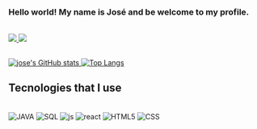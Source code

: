 ### Hello world! My name is José and be welcome to my profile.

<br>

<div>
<a href="https://www.linkedin.com/in/developer-jose-meneses/"> <img src="https://img.shields.io/badge/LinkedIn-0077B5?style=for-the-badge&logo=linkedin&logoColor=white">
<a href="mailto:josefilmeneses@gmail.com"> <img src="https://img.shields.io/badge/Gmail-D14836?style=for-the-badge&logo=gmail&logoColor=white">
                                                              
</div>
  
##


![jose's GitHub stats](https://github-readme-stats.vercel.app/api?username=jose5556&show_icons=true&line_height=28.9&theme=radical)
[![Top Langs](https://github-readme-stats.vercel.app/api/top-langs/?username=jose5556&layout=donut&theme=radical&size_weight=1&count_weight=0.5&)](https://github.com/jose5556/github-readme-stats)

## Tecnologies that I use

<div style="display: inline block"><br />
  <img align="center" alt="JAVA" src="https://img.shields.io/badge/Java-ED8B00?style=for-the-badge&logo=openjdk&logoColor=white">
  <img align="center" alt="SQL" src="https://img.shields.io/badge/MySQL-00000F?style=for-the-badge&logo=mysql&logoColor=white">
  <img align="center" alt="js" src="https://img.shields.io/badge/JavaScript-323330?style=for-the-badge&logo=javascript&logoColor=F7DF1E">
  <img align="center" alt="react" src="https://img.shields.io/badge/React-20232A?style=for-the-badge&logo=react&logoColor=61DAFB">
  <img align="center" alt="HTML5" src="https://img.shields.io/badge/HTML5-E34F26?style=for-the-badge&logo=html5&logoColor=white">
  <img align="center" alt="CSS" src="https://img.shields.io/badge/CSS3-1572B6?style=for-the-badge&logo=css3&logoColor=white">
</div>

<!-- ![snake animation](https://github.com/jose5556/jose5556/blob/output/github-contribution-grid-snake.svg) !-->

